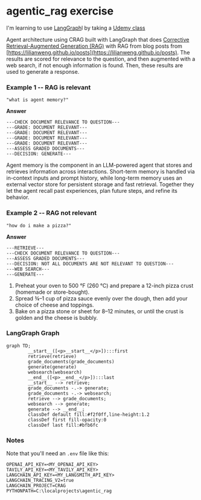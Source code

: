# agentic_rag exercise

I'm learning to use [LangGraph](https://www.langchain.com/langgraph)l by taking a [Udemy class](https://www.udemy.com/course/langgraph)

Agent architecture using CRAG built with LangGraph that does [Corrective Retrieval-Augmented Generation (RAG)](https://medium.com/@sahin.samia/crag-corrective-retrieval-augmented-generation-in-llm-what-it-is-and-how-it-works-ce24db3343a7) with RAG from blog posts from [https://lilianweng.github.io/posts](https://lilianweng.github.io/posts). The results are scored for relevance to the question, and then augmented with a web search, if not enough information is found.  Then, these results are used to generate a response. 

### Example 1 -- RAG is relevant
``` text
"what is agent memory?"
```

**Answer**
``` text
---CHECK DOCUMENT RELEVANCE TO QUESTION---
---GRADE: DOCUMENT RELEVANT---
---GRADE: DOCUMENT RELEVANT---
---GRADE: DOCUMENT RELEVANT---
---GRADE: DOCUMENT RELEVANT---
---ASSESS GRADED DOCUMENTS---
---DECISION: GENERATE---
```

Agent memory is the component in an LLM-powered agent that stores and retrieves information across interactions. Short-term memory is handled via in-context inputs and prompt history, while long-term memory uses an external vector store for persistent storage and fast retrieval. Together they let the agent recall past experiences, plan future steps, and refine its behavior.

### Example 2 -- RAG not relevant
``` text
"how do i make a pizza?"
```

**Answer**

``` text
---RETRIEVE---
---CHECK DOCUMENT RELEVANCE TO QUESTION---
---ASSESS GRADED DOCUMENTS---
---DECISION: NOT ALL DOCUMENTS ARE NOT RELEVANT TO QUESTION---
---WEB SEARCH---
---GENERATE---
```

1. Preheat your oven to 500 °F (260 °C) and prepare a 12-inch pizza crust (homemade or store-bought).
2. Spread ¾–1 cup of pizza sauce evenly over the dough, then add your choice of cheese and toppings.
3. Bake on a pizza stone or sheet for 8–12 minutes, or until the crust is golden and the cheese is bubbly.

### LangGraph Graph

``` mermaid
graph TD;
        __start__([<p>__start__</p>]):::first
        retrieve(retrieve)
        grade_documents(grade_documents)
        generate(generate)
        websearch(websearch)
        __end__([<p>__end__</p>]):::last
        __start__ --> retrieve;
        grade_documents -.-> generate;
        grade_documents -.-> websearch;
        retrieve --> grade_documents;
        websearch --> generate;
        generate --> __end__;
        classDef default fill:#f2f0ff,line-height:1.2
        classDef first fill-opacity:0
        classDef last fill:#bfb6fc
```

### Notes
Note that you'll need an `.env` file like this:

``` text
OPENAI_API_KEY=<MY_OPENAI_API_KEY>
TAVILY_API_KEY=<MY_TAVILY_API_KEY>
LANGCHAIN_API_KEY=<MY_LANGSMITH_API_KEY>
LANGCHAIN_TRACING_V2=true
LANGCHAIN_PROJECT=CRAG
PYTHONPATH=C:\localprojects\agentic_rag
```